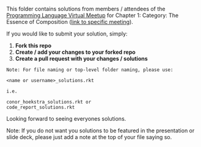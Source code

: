 This folder contains solutions from members / attendees of the [Programming Language Virtual Meetup](https://www.meetup.com/Programming-Languages-Toronto-Meetup/) for Chapter 1: Category: The Essence of Composition ([link to specific meeting](https://www.meetup.com/Programming-Languages-Toronto-Meetup/events/275918451/)).

If you would like to submit your solution, simply:

1. **Fork this repo**
2. **Create / add your changes to your forked repo**
3. **Create a pull request with your changes / solutions**
```
Note: For file naming or top-level folder naming, please use:

<name or username>_solutions.rkt

i.e.

conor_hoekstra_solutions.rkt or
code_report_solutions.rkt
```

Looking forward to seeing everyones solutions.

Note: If you do not want you solutions to be featured in the presentation or slide deck, please just add a note at the top of your file saying so.
